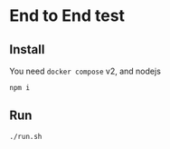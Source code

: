 # End to End test

## Install

You need `docker compose` v2, and nodejs

```
npm i
```

## Run

```
./run.sh
```
